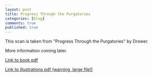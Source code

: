 ```yaml
---
layout: post
title: Progress Through the Purgatories
categories: [blog]
comments: true
published: true
---
```


This scan is taken from "Progress Through the Purgatories" by Drower.

More information coming later.

[Link to book pdf](https://camtsmith.com/progress.pdf)

[Link to illustrations pdf (warning, large file!)](https://camtsmith.com/purgatories.pdf)